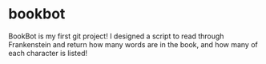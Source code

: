 # bookbot
BookBot is my first git project!
I designed a script to read through Frankenstein and return how many words are in the book, and how many of each character is listed!